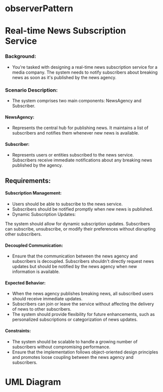 # **observerPattern**
# Real-time News Subscription Service

### Background: 
* You're tasked with designing a real-time news subscription service for a media company. The system needs to notify subscribers about breaking news as soon as it's published by the news agency.

### Scenario Description: 
* The system comprises two main components: NewsAgency and Subscriber.

#### NewsAgency: 
* Represents the central hub for publishing news. It maintains a list of subscribers and notifies them whenever new news is available.

#### Subscriber: 
* Represents users or entities subscribed to the news service. Subscribers receive immediate notifications about any breaking news published by the agency.

## Requirements:

#### Subscription Management:

* Users should be able to subscribe to the news service.
* Subscribers should be notified promptly when new news is published.
* Dynamic Subscription Updates:

The system should allow for dynamic subscription updates. Subscribers can subscribe, unsubscribe, or modify their preferences without disrupting other subscribers.

#### Decoupled Communication:

* Ensure that the communication between the news agency and subscribers is decoupled. Subscribers shouldn't directly request news updates but should be notified by the news agency when new information is available.

#### Expected Behavior:

* When the news agency publishes breaking news, all subscribed users should receive immediate updates.
* Subscribers can join or leave the service without affecting the delivery of news to other subscribers.
* The system should provide flexibility for future enhancements, such as personalized subscriptions or categorization of news updates.

#### Constraints:

* The system should be scalable to handle a growing number of subscribers without compromising performance.
* Ensure that the implementation follows object-oriented design principles and promotes loose coupling between the news agency and subscribers.

# UML Diagram


